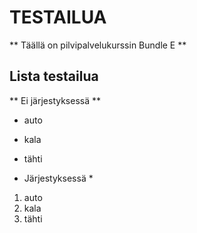 # TESTAILUA

** Täällä on pilvipalvelukurssin Bundle E **

## Lista testailua

** Ei järjestyksessä **

- auto
* kala
+ tähti

* Järjestyksessä *

1. auto
1. kala
1. tähti